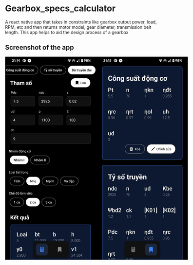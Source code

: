 # Gearbox_specs_calculator
A react native app that takes in constraints like gearbox output power, load, RPM, etc and then returns motor model, gear diameter, transmission belt length. This app helps to aid the design process of a gearbox

## Screenshot of the app

<div style="display: flex; justify-content: space-between;">
  <img src="screenshots/calculation_tab.jpg" alt="Calculation tab" width="300"/>
  <img src="screenshots/bookmark_tab.jpg" alt="Bookmark tab" width="300"/>
</div>